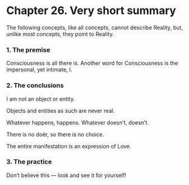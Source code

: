 # Chapter 26. Very short summary

The following concepts, like all concepts, cannot describe Reality, but, unlike most concepts, they point to Reality.

### 1. The premise

Consciousness is all there is. Another word for Consciousness is the impersonal, yet intimate, I.

### 2. The conclusions

<div class=indented>

I am not an object or entity.

Objects and entities as such are never real.

Whatever happens, happens. Whatever doesn’t, doesn’t.  

There is no doër, so there is no choice.  

The entire manifestation is an expression of Love.

</div>

### 3. The practice 

Don’t believe this — look and see it for yourself!
